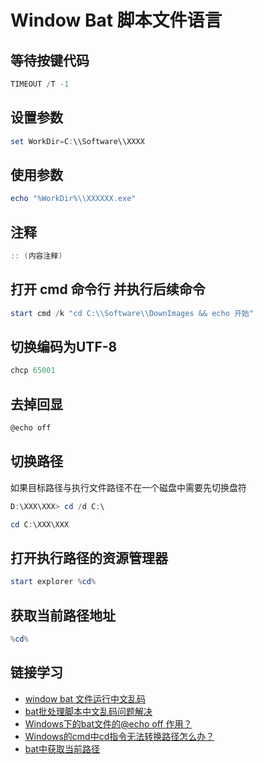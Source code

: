 # Window Bat 脚本文件语言

## 等待按键代码

```powershell
TIMEOUT /T -1
```

## 设置参数

```powershell
set WorkDir=C:\\Software\\XXXX
```

## 使用参数

```powershell
echo "%WorkDir%\\XXXXXX.exe"
```

## 注释

```powershell
:: (内容注释)
```

## 打开 cmd 命令行 并执行后续命令

```powershell
start cmd /k "cd C:\\Software\\DownImages && echo 开始"
```

## 切换编码为UTF-8

```powershell
chcp 65001
```

## 去掉回显

```powershell
@echo off
```

## 切换路径

如果目标路径与执行文件路径不在一个磁盘中需要先切换盘符
```powershell
D:\XXX\XXX> cd /d C:\
```

```powershell
cd C:\XXX\XXX
```

## 打开执行路径的资源管理器

```powershell
start explorer %cd%
```

## 获取当前路径地址

```powershell
%cd%
```

## 链接学习

* [window bat 文件运行中文乱码](https://www.cnblogs.com/Marydon20170307/p/9321495.html)
* [bat批处理脚本中文乱码问题解决](https://blog.csdn.net/u012815136/article/details/101549751)
* [Windows下的bat文件的@echo off 作用？](https://blog.csdn.net/Fly_as_tadpole/article/details/85177379)
* [Windows的cmd中cd指令无法转换路径怎么办？](https://jingyan.baidu.com/article/656db918ec8211e381249ce8.html)
* [bat中获取当前路径](https://blog.csdn.net/hongkaihua1987/article/details/104560108)
